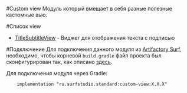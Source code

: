 #Custom view
Модуль который вмещает в себя разные полезные кастомные вью.

#Список view
+ [TitleSubtitleView](/src/main/java/ru/surfstudio/android/custom/view/TitleSubtitleView.kt) - Виджет для отображения текста с подписью

#Подключение
Для подключения данного модуля из [Artifactory Surf](http://artifactory.surfstudio.ru), необходимо, 
чтобы корневой `build.gradle` файл проекта был сконфигурирован так, как описано 
[здесь](https://bitbucket.org/surfstudio/android-standard/overview).
  
Для подключения модуля через Gradle:
```
    implementation "ru.surfstudio.standard:custom-view:X.X.X"
```